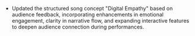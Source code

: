 - Updated the structured song concept "Digital Empathy" based on audience feedback, incorporating enhancements in emotional engagement, clarity in narrative flow, and expanding interactive features to deepen audience connection during performances.